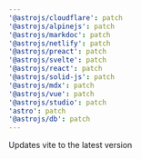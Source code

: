 ```yaml
---
'@astrojs/cloudflare': patch
'@astrojs/alpinejs': patch
'@astrojs/markdoc': patch
'@astrojs/netlify': patch
'@astrojs/preact': patch
'@astrojs/svelte': patch
'@astrojs/react': patch
'@astrojs/solid-js': patch
'@astrojs/mdx': patch
'@astrojs/vue': patch
'@astrojs/studio': patch
'astro': patch
'@astrojs/db': patch
---
```


Updates vite to the latest version
